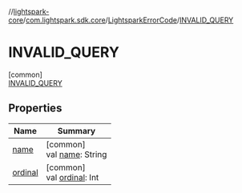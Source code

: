 //[lightspark-core](../../../../index.md)/[com.lightspark.sdk.core](../../index.md)/[LightsparkErrorCode](../index.md)/[INVALID_QUERY](index.md)

# INVALID_QUERY

[common]\
[INVALID_QUERY](index.md)

## Properties

| Name | Summary |
|---|---|
| [name](../../../com.lightspark.sdk.core.requester/-server-environment/-p-r-o-d/index.md#-372974862%2FProperties%2F1656564088) | [common]<br>val [name](../../../com.lightspark.sdk.core.requester/-server-environment/-p-r-o-d/index.md#-372974862%2FProperties%2F1656564088): String |
| [ordinal](../../../com.lightspark.sdk.core.requester/-server-environment/-p-r-o-d/index.md#-739389684%2FProperties%2F1656564088) | [common]<br>val [ordinal](../../../com.lightspark.sdk.core.requester/-server-environment/-p-r-o-d/index.md#-739389684%2FProperties%2F1656564088): Int |
